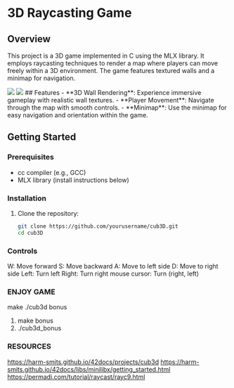 # 3D Raycasting Game

## Overview
This project is a 3D game implemented in C using the MLX library. It employs raycasting techniques to render a map where players can move freely within a 3D environment. The game features textured walls and a minimap for navigation.

<img src="https://encrypted-tbn0.gstatic.com/images?q=tbn:ANd9GcQJvXW0wLc4Pqpj64UWd7ZS5WS8f_NvBbh4GRSuvKTrndvShsoxW6YRi8stYxBBsYq7w2M&usqp=CAU">
<img src="https://camo.githubusercontent.com/0318f76bb367de342e4d19bbcbe9f3529df286fbb14b36cba15e4ae9c8ca35c4/68747470733a2f2f692e696d6775722e636f6d2f566631484c52452e706e67">
## Features
- **3D Wall Rendering**: Experience immersive gameplay with realistic wall textures.
- **Player Movement**: Navigate through the map with smooth controls.
- **Minimap**: Use the minimap for easy navigation and orientation within the game.

## Getting Started

### Prerequisites
- cc compiler (e.g., GCC)
- MLX library (install instructions below)

### Installation
1. Clone the repository:
   ```bash
   git clone https://github.com/yourusername/cub3D.git
   cd cub3D

### Controls
   W: Move forward
   S: Move backward
   A: Move to left side
   D: Move to right side
   Left: Turn left
   Right: Turn right
   mouse cursor: Turn (right, left)

### ENJOY GAME
   make
   ./cub3d
   bonus
   1. make bonus
   2. ./cub3d_bonus


### RESOURCES
   https://harm-smits.github.io/42docs/projects/cub3d
   https://harm-smits.github.io/42docs/libs/minilibx/getting_started.html
   https://permadi.com/tutorial/raycast/rayc9.html
